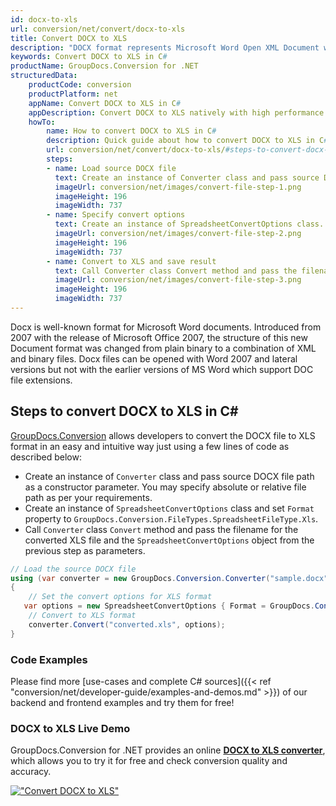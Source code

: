 ```yaml
---
id: docx-to-xls
url: conversion/net/convert/docx-to-xls
title: Convert DOCX to XLS
description: "DOCX format represents Microsoft Word Open XML Document with .docx extension. Learn how to convert DOCX to XLS file programmatically in C# language using GroupDocs.Conversion for .NET library."
keywords: Convert DOCX to XLS in C#
productName: GroupDocs.Conversion for .NET
structuredData:
    productCode: conversion
    productPlatform: net
    appName: Convert DOCX to XLS in C#
    appDescription: Convert DOCX to XLS natively with high performance using C# language and server side GroupDocs.Conversion for .NET APIs, without the use of any software like Microsoft or Open Office.
    howTo:
        name: How to convert DOCX to XLS in C# 
        description: Quick guide about how to convert DOCX to XLS in C# with high performance and accuracy.
        url: conversion/net/convert/docx-to-xls/#steps-to-convert-docx-to-xls-in-c
        steps:
        - name: Load source DOCX file 
          text: Create an instance of Converter class and pass source DOCX file path as a constructor parameter. You may specify absolute or relative file path as per your requirements. 
          imageUrl: conversion/net/images/convert-file-step-1.png
          imageHeight: 196
          imageWidth: 737
        - name: Specify convert options 
          text: Create an instance of SpreadsheetConvertOptions class.
          imageUrl: conversion/net/images/convert-file-step-2.png
          imageHeight: 196
          imageWidth: 737
        - name: Convert to XLS and save result 
          text: Call Converter class Convert method and pass the filename for the converted HTML file and the SpreadsheetConvertOptions object from the previous step as parameters.
          imageUrl: conversion/net/images/convert-file-step-3.png
          imageHeight: 196
          imageWidth: 737
---
```


Docx is well-known format for Microsoft Word documents. Introduced from 2007 with the release of Microsoft Office 2007, the structure of this new Document format was changed from plain binary to a combination of XML and binary files. Docx files can be opened with Word 2007 and lateral versions but not with the earlier versions of MS Word which support DOC file extensions.

## Steps to convert DOCX to XLS in C#

[GroupDocs.Conversion](https://products.groupdocs.com/conversion/net) allows developers to convert the DOCX file to XLS format in an easy and intuitive way just using a few lines of code as described below:

* Create an instance of `Converter` class and pass source DOCX file path as a constructor parameter. You may specify absolute or relative file path as per your requirements. 
* Create an instance of `SpreadsheetConvertOptions` class and set `Format` property to `GroupDocs.Conversion.FileTypes.SpreadsheetFileType.Xls`.
* Call `Converter` class `Convert` method and pass the filename for the converted XLS file and the `SpreadsheetConvertOptions` object from the previous step as parameters.

```csharp
// Load the source DOCX file
using (var converter = new GroupDocs.Conversion.Converter("sample.docx"))
{
    // Set the convert options for XLS format
   var options = new SpreadsheetConvertOptions { Format = GroupDocs.Conversion.FileTypes.SpreadsheetFileType.Xls };
    // Convert to XLS format
    converter.Convert("converted.xls", options);
}
```

### Code Examples

Please find more [use-cases and complete C# sources]({{< ref "conversion/net/developer-guide/examples-and-demos.md" >}}) of our backend and frontend examples and try them for free!

### DOCX to XLS Live Demo

GroupDocs.Conversion for .NET provides an online [**DOCX to XLS converter**](https://products.groupdocs.app/conversion/docx-to-xls), which allows you to try it for free and check conversion quality and accuracy.

[!["Convert DOCX to XLS"](conversion/net/images/convert-to-xls/convert-docx-to-xls.png)](https://products.groupdocs.app/conversion/docx-to-xls)